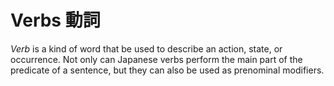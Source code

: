 # Verbs 動詞

_Verb_ is a kind of word that be used to describe an action, state, or
occurrence. Not only can Japanese verbs perform the main part of the
predicate of a sentence, but they can also be used as prenominal
modifiers.
